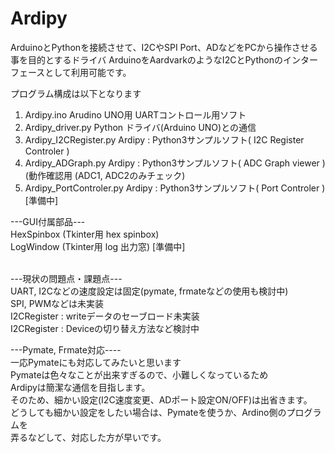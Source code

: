 # Ardipy
ArduinoとPythonを接続させて、I2CやSPI Port、ADなどをPCから操作させる事を目的とするドライバ
ArduinoをAardvarkのようなI2CとPythonのインターフェースとして利用可能です。

プログラム構成は以下となります
1. Ardipy.ino        Arudino UNO用 UARTコントロール用ソフト
2. Ardipy_driver.py  Python ドライバ(Arduino UNO)との通信
3. Ardipy_I2CRegister.py   Ardipy : Python3サンプルソフト( I2C Register Controler ) 
4. Ardipy_ADGraph.py       Ardipy : Python3サンプルソフト( ADC Graph viewer )  (動作確認用 (ADC1, ADC2のみチェック)
5. Ardipy_PortControler.py Ardipy : Python3サンプルソフト( Port Controler )  [準備中]

---GUI付属部品--- <BR>
HexSpinbox (Tkinter用 hex spinbox) <BR>
LogWindow  (Tkinter用 log 出力窓) [準備中]<BR>
<BR>
  
---現状の問題点・課題点---<BR>
UART, I2Cなどの速度設定は固定(pymate, frmateなどの使用も検討中)<BR>
SPI, PWMなどは未実装<BR>
I2CRegister : writeデータのセーブロード未実装<BR>
I2CRegister : Deviceの切り替え方法など検討中<BR>

---Pymate, Frmate対応----<BR>
  一応Pymateにも対応してみたいと思います<BR>
  Pymateは色々なことが出来すぎるので、小難しくなっているため<BR>
  Ardipyは簡潔な通信を目指します。<BR>
  そのため、細かい設定(I2C速度変更、ADポート設定ON/OFF)は出省きます。<BR>
  どうしても細かい設定をしたい場合は、Pymateを使うか、Ardino側のプログラムを<BR>
  弄るなどして、対応した方が早いです。<BR>
